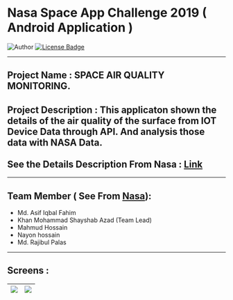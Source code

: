 # Nasa Space App Challenge 2019 ( Android Application )

![Author](https://img.shields.io/badge/author-AIFahim-orange)
[![License Badge](https://img.shields.io/badge/license-GPL%203.0-blue)](https://github.com/AIFahim/Nasa-Space-App-2019-Website/blob/master/LICENSE)

<hr>

## Project Name : SPACE AIR QUALITY MONITORING. 
## Project Description : This applicaton shown the details of the air quality of the surface from  IOT Device Data through API. And analysis those data with NASA Data. <br><br> See the Details Description From Nasa : [Link](https://2019.spaceappschallenge.org/challenges/living-our-world/surface-air-quality-mission/teams/decoders-squad/project)  

<hr>

## Team Member ( See From [Nasa](https://2019.spaceappschallenge.org/challenges/living-our-world/surface-air-quality-mission/teams/decoders-squad/members)): 
  - Md. Asif Iqbal Fahim
  - Khan Mohammad Shayshab Azad (Team Lead)
  - Mahmud Hossain
  - Nayon hossain
  - Md. Rajibul Palas
<hr>

## Screens : 

<img src="https://user-images.githubusercontent.com/33654834/79976175-ff971c00-84bd-11ea-991e-ead8bf98baed.jpg"/>  | <img src="https://user-images.githubusercontent.com/33654834/79977513-32421400-84c0-11ea-8873-9a7098935054.jpg"/>  
:-------------------------:|:-------------------------:

